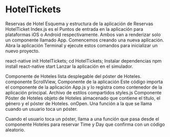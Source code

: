# HotelTickets
Reservas de Hotel
Esquema y estructura de la aplicación de Reservas HotelTicket
Index.js es el Puntos de entrada en la aplicación para plataformas iOS o Android respectivamente. Ambos van a renderizar solo un componente llamado App.
Comencemos creando una nueva aplicación. Abra la aplicación Terminal y ejecute estos comandos para inicializar un nuevo proyecto.

react-native init HotelTickets;
cd HotelTickets;
Instalar dependencias
npm install 
react-native start
Lanzar la aplicación en el simulador.


Componente de Hoteles
lista desplegable del póster de Hoteles.
componente ScrollView, 
Componente de la aplicación
Este código importa el componente de la aplicación App.js y lo registra como contenedor de la aplicación principal.
Archivo de estilos compartidos styles.js
Componente Póster de Hoteles
objeto de Hoteles almacenado que contiene el título, el género y el póster de Hoteles.
onOpen. Una función a la que se llama cuando un usuario toca un póster. 

Cuando el usuario toca un póster, llama a una función que pasa desde el componente Hoteles para reservar Time  y Day que confirma con un código aleatorio.  

